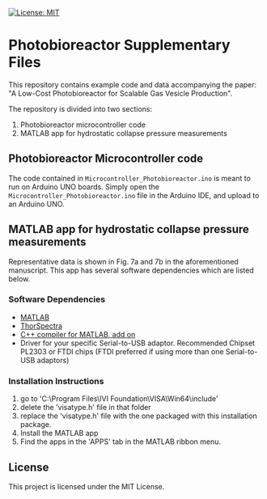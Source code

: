 [![License: MIT](https://img.shields.io/badge/License-MIT-lightgrey.svg)](https://opensource.org/license/mit)

# Photobioreactor Supplementary Files

This repository contains example code and data accompanying the paper: "A Low-Cost Photobioreactor for Scalable Gas Vesicle Production".

The repository is divided into two sections: 

1. Photobioreactor microcontroller code
2. MATLAB app for hydrostatic collapse pressure measurements


## Photobioreactor Microcontroller code

The code contained in `Microcontroller_Photobioreactor.ino` is meant to run on Arduino UNO boards. Simply open the `Microcontroller_Photobioreactor.ino` file in the Arduino IDE, and upload to an Arduino UNO.

## MATLAB app for hydrostatic collapse pressure measurements

Representative data is shown in Fig. 7a and 7b in the aforementioned manuscript.
This app has several software dependencies which are listed below. 

### Software Dependencies

- [MATLAB](https://www.mathworks.com/products/matlab.html)
- [ThorSpectra](https://www.thorlabs.com/software_pages/ViewSoftwarePage.cfm?Code=CCS)
- [C++ compiler for MATLAB, add on](https://www.mathworks.com/matlabcentral/fileexchange/52848-matlab-support-for-mingw-w64-c-c-fortran-compiler)
- Driver for your specific Serial-to-USB adaptor. Recommended Chipset PL2303 or FTDI chips (FTDI preferred if using more than one Serial-to-USB adaptors)

### Installation Instructions

1. go to 'C:\Program Files\IVI Foundation\VISA\Win64\include'
2. delete the 'visatype.h' file in that folder
3. replace the 'visatype.h' file with the one packaged with this installation package.
4. Install the MATLAB app
5. Find the apps in the 'APPS' tab in the MATLAB ribbon menu.


## License

This project is licensed under the MIT License. 